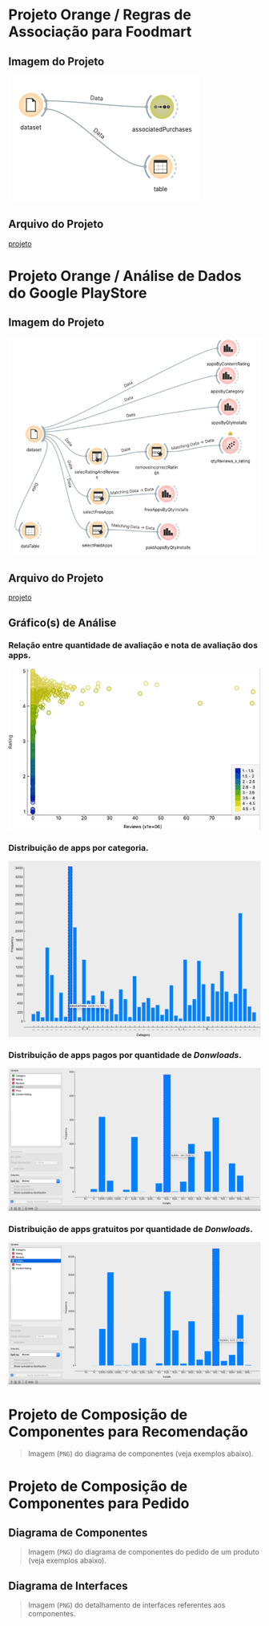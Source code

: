 # Projeto Orange / Regras de Associação para Foodmart

## Imagem do Projeto
![lab1-ex1](images/lab1-ex1.png)

## Arquivo do Projeto
[projeto](orange/lab1-ex1.ows)

# Projeto Orange / Análise de Dados do Google PlayStore

## Imagem do Projeto
![lab1-ex2](images/lab1-ex2.png)

## Arquivo do Projeto
[projeto](orange/lab1-ex2.ows)

## Gráfico(s) de Análise
### Relação entre quantidade de avaliação e nota de avaliação dos apps.
![lab1-ex2-chart1](images/lab1-ex2-chart1.png)
### Distribuição de apps por categoria.
![lab1-ex2-chart2](images/lab1-ex2-chart2.png)
### Distribuição de apps pagos por quantidade de *Donwloads*.
![lab1-ex2-chart3](images/lab1-ex2-chart3.png)
### Distribuição de apps gratuitos por quantidade de *Donwloads*.
![lab1-ex2-chart4](images/lab1-ex2-chart4.png)

# Projeto de Composição de Componentes para Recomendação

> Imagem (`PNG`) do diagrama de componentes (veja exemplos abaixo).

# Projeto de Composição de Componentes para Pedido

## Diagrama de Componentes

> Imagem (`PNG`) do diagrama de componentes do pedido de um produto (veja exemplos abaixo).

## Diagrama de Interfaces

> Imagem (`PNG`) do detalhamento de interfaces referentes aos componentes.